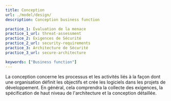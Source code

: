 ```yaml
---
title: Conception
url: ./model/design/
description: Conception business function

practice_1: Évaluation de la menace
practice_1_url: threat-assessment
practice_2: Exigences de Sécurité
practice_2_url: security-requirements
practice_3: Architecture de Sécurité
practice_3_url: secure-architecture

keywords: ["Business function"]
---
```


La conception concerne les processus et les activités liés à la façon dont une organisation définit les objectifs et crée les logiciels dans les projets de développement. En général, cela comprendra la collecte des exigences, la spécification de haut niveau de l'architecture et la conception détaillée.

